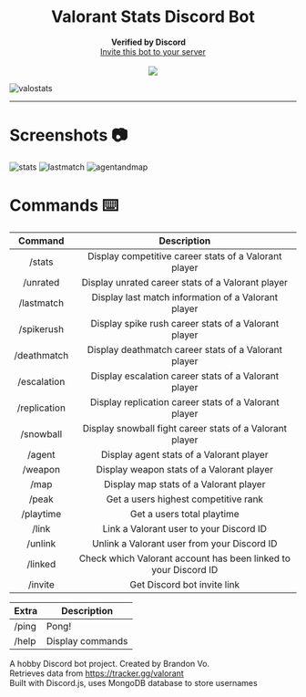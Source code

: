 <h1 align="center">Valorant Stats Discord Bot
</h1>

<p align="center">
  <b>Verified by Discord</b>
      <img src="https://emoji.gg/assets/emoji/6817_Discord_Verified.png" width="12" height="12"><br>
  <a href="https://discord.com/api/oauth2/authorize?client_id=833535533287866398&permissions=414464793664&scope=applications.commands%20bot">Invite this bot to your server</a> 
  <br><br>
  <a href="https://top.gg/bot/833535533287866398">
    <img src="https://top.gg/api/widget/servers/833535533287866398.svg">
  </a>
</p>

![valostats](https://user-images.githubusercontent.com/76707560/164144042-0aa56d18-bca5-45ab-8f09-e67a0186a17a.jpg)

---
# Screenshots 📷
![stats](https://user-images.githubusercontent.com/76707560/123704292-83bc0080-d833-11eb-8256-fbc30e317e18.png)
![lastmatch](https://user-images.githubusercontent.com/76707560/123704304-8585c400-d833-11eb-828c-06a246597104.png)
![agentandmap](https://user-images.githubusercontent.com/76707560/123704310-86b6f100-d833-11eb-92cd-102cc42c63d9.png)


# Commands ⌨️
| Command        | Description    | 
| :-----------: | :--------: | 
| /stats    | Display competitive career stats of a Valorant player | 
| /unrated     | Display unrated career stats of a Valorant player | 
| /lastmatch      | Display last match information of a Valorant player |  
| /spikerush    | Display spike rush career stats of a Valorant player | 
| /deathmatch    | Display deathmatch career stats of a Valorant player | 
| /escalation    | Display escalation career stats of a Valorant player | 
| /replication    | Display replication career stats of a Valorant player | 
| /snowball    | Display snowball fight career stats of a Valorant player | 
| /agent  | Display agent stats of a Valorant player |
| /weapon  | Display weapon stats of a Valorant player |
| /map     | Display map stats of a Valorant player |
| /peak | Get a users highest competitive rank |
| /playtime | Get a users total playtime |
| /link | Link a Valorant user to your Discord ID    |
| /unlink | Unlink a Valorant user from your Discord ID    |
| /linked | Check which Valorant account has been linked to your Discord ID    |
| /invite | Get Discord bot invite link |

| Extra        | Description    | 
| ------------- |-------------| 
| /ping      | Pong!             | 
| /help      | Display commands   |

A hobby Discord bot project. Created by Brandon Vo.  
Retrieves data from https://tracker.gg/valorant  
Built with Discord.js, uses MongoDB database to store usernames

